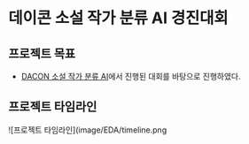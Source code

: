 # 데이콘 소설 작가 분류 AI 경진대회

## 프로젝트 목표
- [DACON 소설 작가 분류 AI](https://dacon.io/competitions/official/235670/overview/description/)에서 진행된 대회를 바탕으로 진행하였다.

## 프로젝트 타임라인
![프로젝트 타임라인](image/EDA/timeline.png



